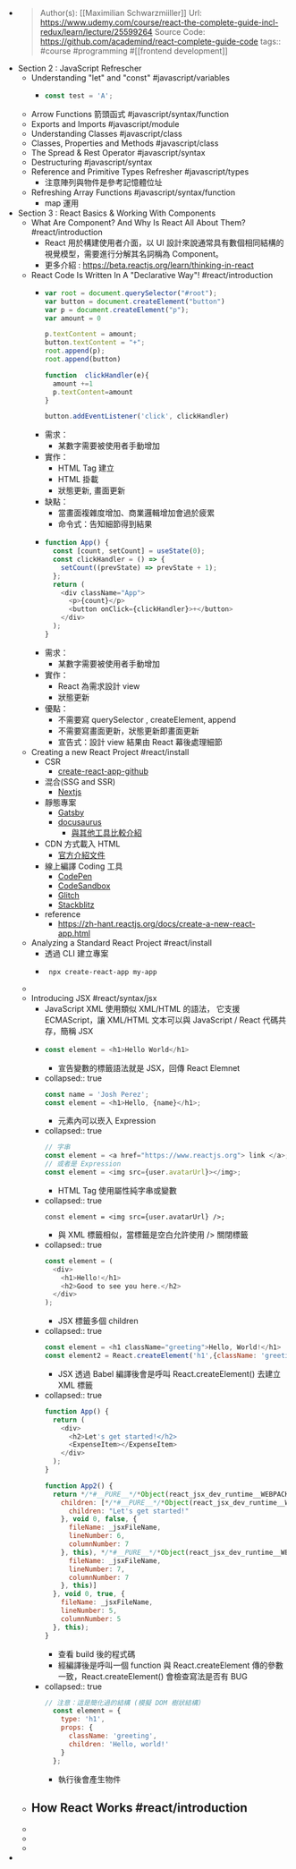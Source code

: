 - > Author(s): [[Maximilian Schwarzmiiller]]
  > Url: https://www.udemy.com/course/react-the-complete-guide-incl-redux/learn/lecture/25599264
  > Source Code: https://github.com/academind/react-complete-guide-code
  > tags:: #course #programming #[[frontend development]]
- Section 2 : JavaScript Refrescher
	- Understanding "let" and "const" #javascript/variables
		- ```js
		  const test = 'A';
		  ```
	- Arrow Functions 箭頭函式 #javascript/syntax/function
	- Exports and Imports #javascript/module
	- Understanding Classes #javascript/class
	- Classes, Properties and Methods #javascript/class
	- The Spread & Rest Operator #javascript/syntax
	- Destructuring #javascript/syntax
	- Reference and Primitive Types Refresher #javascript/types
		- 注意陣列與物件是參考記憶體位址
	- Refreshing Array Functions #javascript/syntax/function
		- map 運用
- Section 3 : React Basics & Working With Components
	- What Are Component? And Why Is React All About Them? #react/introduction
		- React 用於構建使用者介面，以 UI 設計來說通常具有數個相同結構的視覺模型，需要進行分解其名詞稱為 Component。
		- 更多介紹 : https://beta.reactjs.org/learn/thinking-in-react
	- React Code Is Written In A "Declarative Way"! #react/introduction
		- ```js
		  var root = document.querySelector("#root");
		  var button = document.createElement("button")
		  var p = document.createElement("p");
		  var amount = 0 
		  
		  p.textContent = amount;
		  button.textContent = "+";
		  root.append(p);
		  root.append(button)
		  
		  function  clickHandler(e){
		    amount +=1
		    p.textContent=amount
		  }
		  
		  button.addEventListener('click', clickHandler)
		  ```
		- 需求：
			- 某數字需要被使用者手動增加
		- 實作：
			- HTML Tag 建立
			- HTML 掛載
			- 狀態更新, 畫面更新
		- 缺點：
			- 當畫面複雜度增加、商業邏輯增加會過於疲累
			- 命令式：告知細節得到結果
		- ```js
		  function App() {
		    const [count, setCount] = useState(0);
		    const clickHandler = () => {
		      setCount((prevState) => prevState + 1);
		    };
		    return (
		      <div className="App">
		        <p>{count}</p>
		        <button onClick={clickHandler}>+</button>
		      </div>
		    );
		  }
		  ```
		- 需求：
			- 某數字需要被使用者手動增加
		- 實作：
			- React 為需求設計 view
			- 狀態更新
		- 優點：
			- 不需要寫 querySelector ,  createElement, append
			- 不需要寫畫面更新，狀態更新即畫面更新
			- 宣告式：設計 view 結果由 React 幕後處理細節
	- Creating a new React Project #react/install
		- CSR
			- [create-react-app-github](https://github.com/facebook/create-react-app)
		- 混合(SSG and SSR)
			- [Nextjs](https://nextjs.org/)
		- 靜態專案
			- [Gatsby](https://www.gatsbyjs.com/)
			- [docusaurus](https://docusaurus.io/)
				- [與其他工具比較介紹](https://docusaurus.io/zh-CN/docs#comparison-with-other-tools)
		- CDN 方式載入 HTML
			- [官方介紹文件](https://reactjs.org/docs/add-react-to-a-website.html)
		- 線上編譯 Coding 工具
			- [CodePen](https://codepen.io/pen?&editable=true&editors=0010)
			- [CodeSandbox](https://codesandbox.io/s/new)
			- [Glitch](https://glitch.com/edit/#!/remix/starter-react-template)
			- [Stackblitz](https://stackblitz.com/edit/react-jpp86w)
		- reference
			- https://zh-hant.reactjs.org/docs/create-a-new-react-app.html
	- Analyzing a Standard React Project #react/install
		- 透過 CLI 建立專案
		- ```
		   npx create-react-app my-app
		  ```
	-
	- Introducing JSX #react/syntax/jsx
		- JavaScript XML 使用類似 XML/HTML 的語法， 它支援 ECMAScript，讓 XML/HTML 文本可以與 JavaScript / React 代碼共存，簡稱 JSX
		- ```js
		  const element = <h1>Hello World</h1>
		  ```
			- 宣告變數的標籤語法就是 JSX，回傳 React Elemnet
		- collapsed:: true
		  ```js
		  const name = 'Josh Perez';
		  const element = <h1>Hello, {name}</h1>;
		  ```
			- 元素內可以崁入 Expression
		- collapsed:: true
		  ```js
		  // 字串
		  const element = <a href="https://www.reactjs.org"> link </a>;
		  // 或者是 Expression
		  const element = <img src={user.avatarUrl}></img>;
		  ```
			- HTML Tag 使用屬性純字串或變數
		- collapsed:: true
		  ```
		  const element = <img src={user.avatarUrl} />;
		  ```
			- 與 XML 標籤相似，當標籤是空白允許使用 /> 關閉標籤
		- collapsed:: true
		  ```js
		  const element = (
		    <div>
		      <h1>Hello!</h1>
		      <h2>Good to see you here.</h2>
		    </div>
		  );
		  ```
			- JSX 標籤多個 children
		- collapsed:: true
		  ```js
		  const element = <h1 className="greeting">Hello, World!</h1>
		  const element2 = React.createElement('h1',{className: 'greeting'},'Hello, World!');
		  ```
			- JSX 透過 Babel 編譯後會是呼叫 React.createElement() 去建立 XML 標籤
		- collapsed:: true
		  ```js
		  function App() {
		    return (
		      <div>
		        <h2>Let's get started!</h2>
		        <ExpenseItem></ExpenseItem>
		      </div>
		    );
		  }
		  
		  function App2() {
		    return */*#__PURE__*/*Object(react_jsx_dev_runtime__WEBPACK_IMPORTED_MODULE_1__["jsxDEV"])("div", {
		      children: [*/*#__PURE__*/*Object(react_jsx_dev_runtime__WEBPACK_IMPORTED_MODULE_1__["jsxDEV"])("h2", {
		        children: "Let's get started!"
		      }, void 0, false, {
		        fileName: _jsxFileName,
		        lineNumber: 6,
		        columnNumber: 7
		      }, this), */*#__PURE__*/*Object(react_jsx_dev_runtime__WEBPACK_IMPORTED_MODULE_1__["jsxDEV"])(_components_ExpenseItem__WEBPACK_IMPORTED_MODULE_0__["default"], {}, void 0, false, {
		        fileName: _jsxFileName,
		        lineNumber: 7,
		        columnNumber: 7
		      }, this)]
		    }, void 0, true, {
		      fileName: _jsxFileName,
		      lineNumber: 5,
		      columnNumber: 5
		    }, this);
		  }
		  ```
			- 查看 build 後的程式碼
			- 經編譯後是呼叫一個 function 與 React.createElement 傳的參數一致，React.createElement() 會檢查寫法是否有 BUG
		- collapsed:: true
		  ```js
		  // 注意：這是簡化過的結構 (模擬 DOM 樹狀結構)
		    const element = {
		      type: 'h1',
		      props: {
		        className: 'greeting',
		        children: 'Hello, world!'
		      }
		    };
		  ```
			- 執行後會產生物件
	- How React Works #react/introduction
		-
	-
	-
	-
-